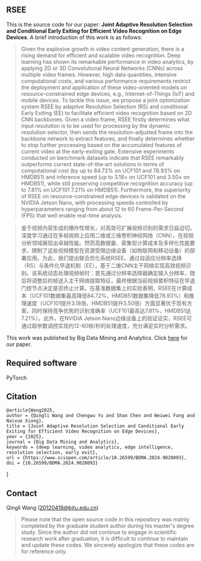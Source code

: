 ## RSEE

This is the source code for our paper: **Joint Adaptive Resolution Selection and Conditional Early Exiting for Efficient Video Recognition on Edge Devices**. A brief introduction of this work is as follows:

> Given the explosive growth in video content generation, there is a rising demand for efficient and scalable video recognition. Deep learning has shown its remarkable performance in video analytics, by applying 2D or 3D Convolutional Neural Networks (CNNs) across multiple video frames. However, high data quantities, intensive computational costs, and various performance requirements restrict the deployment and application of these video-oriented models on resource-constrained edge devices, e.g., Internet-of-Things (IoT) and mobile devices. To tackle this issue, we propose a joint optimization system RSEE by adaptive Resolution Selection (RS) and conditional Early Exiting (EE) to facilitate efficient video recognition based on 2D CNN backbones. Given a video frame, RSEE firstly determines what input resolution is to be used for processing by the dynamic resolution selector, then sends the resolution-adjusted frame into the backbone network to extract features, and finally determines whether to stop further processing based on the accumulated features of current video at the early-exiting gate. Extensive experiments conducted on benchmark datasets indicate that RSEE remarkably outperforms current state-of-the-art solutions in terms of computational cost (by up to 84.72% on UCF101 and 78.93% on HMDB51) and inference speed (up to 3.18× on UCF101 and 3.50× on HMDB51), while still preserving competitive recognition accuracy (up to 7.81% on UCF101 7.21% on HMDB51). Furthermore, the superiority of RSEE on resource-constrained edge devices is validated on the NVIDIA Jetson Nano, with processing speeds controlled by hyperparameters ranging from about 12 to 60 Frame-Per-Second (FPS) that well enable real-time analysis.

> 鉴于视频内容生成的爆炸性增长，对高效可扩展视频识别的需求日益迫切。深度学习通过在多帧视频上应用二维或三维卷积神经网络（CNN），在视频分析领域展现出卓越性能。然而高数据量、密集型计算成本及多样化性能要求，限制了这些视频模型在资源受限边缘设备（如物联网和移动设备）的部署应用。为此，我们提出联合优化系统RSEE，通过自适应分辨率选择（RS）与条件化早退机制（EE），基于二维CNN主干网络实现高效视频识别。该系统动态处理视频帧时：首先通过分辨率选择器确定输入分辨率，随后将调整后的帧送入主干网络提取特征，最终根据当前视频累积特征在早退门控节点决定是否终止计算。在基准数据集上的实验表明，RSEE在计算成本（UCF101数据集最高降低84.72%，HMDB51数据集降低78.93%）和推理速度（UCF101提升3.18倍，HMDB51提升3.50倍）方面显著优于现有方案，同时保持竞争优势的识别准确率（UCF101最高达7.81%，HMDB51达7.21%）。此外，在NVIDIA Jetson Nano边缘设备上的验证证实，RSEE可通过超参数调控实现约12-60帧/秒的处理速度，充分满足实时分析需求。

This work was published by Big Data Mining and Analytics. Click [here](https://www.sciopen.com/article/10.26599/BDMA.2024.9020093) for our paper.

## Required software

PyTorch

## Citation
    @article{Wang2025, 
	author = {Qingli Wang and Chengwu Yu and Shan Chen and Weiwei Fang and Naixue Xiong},
	title = {Joint Adaptive Resolution Selection and Conditional Early Exiting for Efficient Video Recognition on Edge Devices},
	year = {2025},
	journal = {Big Data Mining and Analytics},
	keywords = {deep learning, video analytics, edge intelligence, resolution selection, early exit},
	url = {https://www.sciopen.com/article/10.26599/BDMA.2024.9020093},
	doi = {10.26599/BDMA.2024.9020093}
}


## Contact

Qingli Wang (20120418@bjtu.edu.cn)

> Please note that the open source code in this repository was mainly completed by the graduate student author during his master's degree study. Since the author did not continue to engage in scientific research work after graduation, it is difficult to continue to maintain and update these codes. We sincerely apologize that these codes are for reference only.
